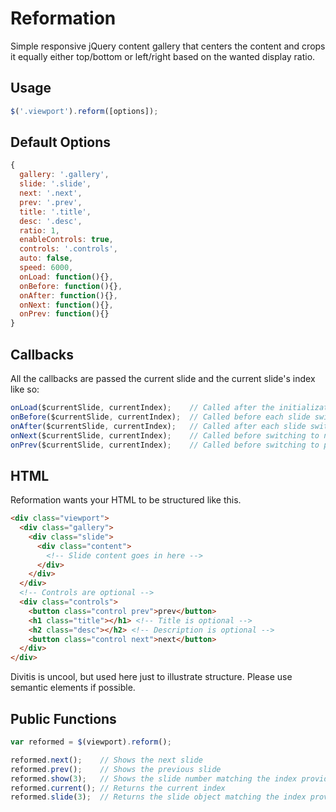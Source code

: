 Reformation
===========

Simple responsive jQuery content gallery that centers the content and crops it equally either top/bottom or left/right based on the wanted display ratio.

Usage
-----

```javascript
$('.viewport').reform([options]);
```

Default Options
---------------

```javascript
{
  gallery: '.gallery',
  slide: '.slide',
  next: '.next',
  prev: '.prev',
  title: '.title',
  desc: '.desc',
  ratio: 1,
  enableControls: true,
  controls: '.controls',
  auto: false,
  speed: 6000,
  onLoad: function(){},
  onBefore: function(){},
  onAfter: function(){},
  onNext: function(){},
  onPrev: function(){}
}
```

Callbacks
---------

All the callbacks are passed the current slide and the current slide's index like so:

```javascript
onLoad($currentSlide, currentIndex);    // Called after the initialization is finished
onBefore($currentSlide, currentIndex);  // Called before each slide switch
onAfter($currentSlide, currentIndex);   // Called after each slide switch
onNext($currentSlide, currentIndex);    // Called before switching to next slide
onPrev($currentSlide, currentIndex);    // Called before switching to previous slide
```

HTML
----

Reformation wants your HTML to be structured like this.

```html
<div class="viewport">
  <div class="gallery">
    <div class="slide">
      <div class="content">
        <!-- Slide content goes in here -->
      </div>
    </div>
  </div>
  <!-- Controls are optional -->
  <div class="controls">
    <button class="control prev">prev</button>
    <h1 class="title"></h1> <!-- Title is optional -->
    <h2 class="desc"></h2> <!-- Description is optional -->
    <button class="control next">next</button>
  </div>
</div>
```

Divitis is uncool, but used here just to illustrate structure. Please use semantic elements if possible.

Public Functions
----------------

```javascript
var reformed = $(viewport).reform();

reformed.next();    // Shows the next slide
reformed.prev();    // Shows the previous slide
reformed.show(3);   // Shows the slide number matching the index provided
reformed.current(); // Returns the current index
reformed.slide(3);  // Returns the slide object matching the index provided
```